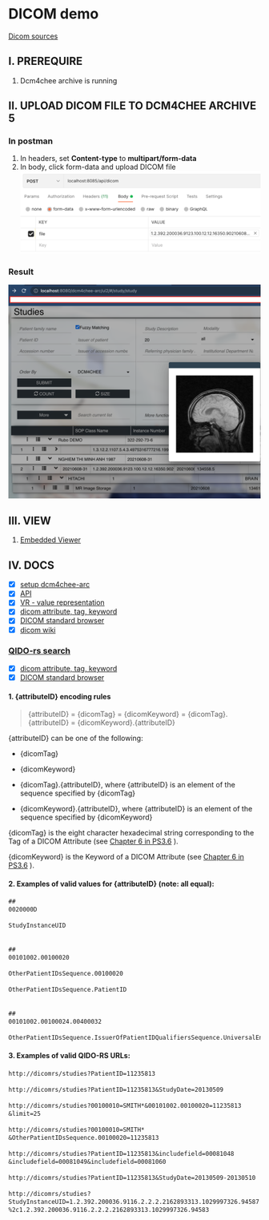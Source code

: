 # DICOM demo

[Dicom sources](https://www.dicomlibrary.com/)

## I. PREREQUIRE
1.  Dcm4chee archive is running

## II. UPLOAD DICOM FILE TO DCM4CHEE ARCHIVE 5

### In postman

1.  In headers, set <b>Content-type</b> to <b>multipart/form-data</b>
2.  In body, click form-data and upload DICOM file
![DICOM](./_docs_/requestBody.png)

### Result
![RESULT](./_docs_/result.png)

## III. VIEW
1.  [Embedded Viewer](https://docs.ohif.org/deployment/recipes/embedded-viewer.html)

## IV. DOCS
- [X] [setup dcm4chee-arc](https://github.com/dcm4che-dockerfiles/dcm4chee-arc-psql) 
- [X] [API](https://petstore.swagger.io/index.html?url=https://raw.githubusercontent.com/dcm4che/dcm4chee-arc-light/master/dcm4chee-arc-ui2/src/swagger/openapi.json#/QIDO-RS/SearchForStudies)
- [X] [VR - value representation](https://dicom.nema.org/dicom/2013/output/chtml/part05/sect_6.2.html)
- [X] [dicom attribute, tag, keyword](https://dicom.nema.org/medical/dicom/2017b/output/chtml/part06/chapter_6.html)
- [X] [DICOM standard browser](https://dicom.innolitics.com/ciods/rt-dose/patient/00101002)
- [X] [dicom wiki](https://github.com/dcm4che/dcm4chee-arc-light/wiki)

### [QIDO-rs search](https://dicom.nema.org/medical/dicom/2017b/output/chtml/part18/sect_6.7.html)
- [X] [dicom attribute, tag, keyword](https://dicom.nema.org/medical/dicom/2017b/output/chtml/part06/chapter_6.html)
- [X] [DICOM standard browser](https://dicom.innolitics.com/ciods/rt-dose/patient/00101002)

#### 1. {attributeID} encoding rules

> {attributeID} = {dicomTag} = {dicomKeyword} = {dicomTag}.{attributeID} = {dicomKeyword}.{attributeID}

{attributeID} can be one of the following:

- {dicomTag}

- {dicomKeyword}

- {dicomTag}.{attributeID}, where {attributeID} is an element of the sequence specified by {dicomTag}

- {dicomKeyword}.{attributeID}, where {attributeID} is an element of the sequence specified by {dicomKeyword}

{dicomTag} is the eight character hexadecimal string corresponding to the Tag of a DICOM Attribute (see [Chapter 6 in PS3.6](https://dicom.nema.org/medical/dicom/2017b/output/chtml/part06/chapter_6.html) ).

{dicomKeyword} is the Keyword of a DICOM Attribute (see [Chapter 6 in PS3.6](https://dicom.nema.org/medical/dicom/2017b/output/chtml/part06/chapter_6.html) ).

#### 2. Examples of valid values for {attributeID} (note: all equal):

```
##
0020000D

StudyInstanceUID


##
00101002.00100020

OtherPatientIDsSequence.00100020

OtherPatientIDsSequence.PatientID


##
00101002.00100024.00400032

OtherPatientIDsSequence.IssuerOfPatientIDQualifiersSequence.UniversalEntityID
```


#### 3. Examples of valid QIDO-RS URLs:

```
http://dicomrs/studies​?PatientID=11235813

http://dicomrs/studies​?PatientID=11235813​&StudyDate=20130509

http://dicomrs/studies​?00100010=SMITH*​&00101002.00100020=11235813​&limit=25

http://dicomrs/studies​?00100010=SMITH*​&OtherPatientIDsSequence.00100020=11235813

http://dicomrs/studies​?PatientID=11235813​&includefield=00081048​&includefield=00081049​&includefield=00081060

http://dicomrs/studies​?PatientID=11235813​&StudyDate=20130509-20130510

http://dicomrs/studies​?StudyInstanceUID=1.2.392.200036.9116.2.2.2.2162893313.1029997326.94587​%2c1.2.392.200036.9116.2.2.2.2162893313.1029997326.94583
```